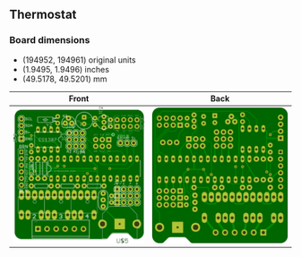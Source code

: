 ## Thermostat 


### Board dimensions

* (194952, 194961) original units
* (1.9495, 1.9496) inches
* (49.5178, 49.5201) mm



| Front | Back |
| --- | --- |
| ![Front](Thermostat.png) | ![Back](Thermostat_back.png) |


